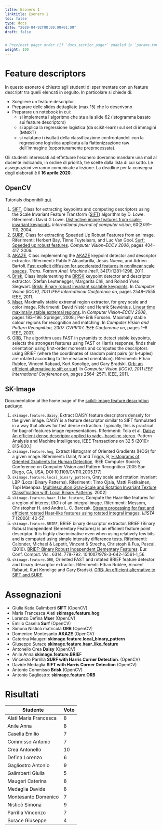 ```yaml
---
title: Esonero 1
linktitle: Esonero 1
toc: false
type: docs
date: "2020-04-02T00:00:00+01:00"
draft: false


# Prev/next pager order (if `docs_section_pager` enabled in `params.toml`)
weight: 100
---
```


#  Feature descriptors

In questo esonero è chiesto agli studenti di sperimentare con un feature descriptr tra quelli elencati in seguito. In particolare si chiede di: 

- Scegliere un feature descriptor
- Preparare delle slides dettagliate (max 15) che lo descrivono
- Preparare un notebook in cui: 
	- si implementa l'algoritmo che sta alla slide 62 (istogramma basato sui feature descriptors) 
	- si applica la regressione logistica (da scikit-learn) sul set di immagini (MNIST)
	- si valutano i risultati della classificazione confrontandoli con la regressione logistica applicata alla flattenizzazione raw dell'immagine (opportunamente preprocessata). 

Gli studenti interessati ad effettuare l'esonero dovranno mandare una mail al docente indicando, in ordine di priorità, tre scelte dalla lista di cui sotto.
Le assegnazioni verranno comunicate a lezione. La deadline per la consegna degli elaborati è il **16 aprile 2020**.




## OpenCV

Tutorials disponibili [qui](https://opencv-python-tutroals.readthedocs.io/en/latest/py_tutorials/py_feature2d/py_table_of_contents_feature2d/py_table_of_contents_feature2d.html).


1. [SIFT](https://docs.opencv.org/4.2.0/d5/d3c/classcv_1_1xfeatures2d_1_1SIFT.html), Class for extracting keypoints and computing descriptors using the Scale Invariant Feature Transform ([SIFT](https://docs.opencv.org/4.2.0/d5/d3c/classcv_1_1xfeatures2d_1_1SIFT.html)) algorithm by D. Lowe. Riferimenti: David G Lowe. [Distinctive image features from scale-invariant keypoints](https://www.cs.ubc.ca/~lowe/papers/ijcv04.pdf). *International journal of computer vision*, 60(2):91–110, 2004.
2. [SURF](https://docs.opencv.org/4.2.0/d5/df7/classcv_1_1xfeatures2d_1_1SURF.html), Class for extracting Speeded Up Robust Features from an image. Riferimenti: Herbert Bay, Tinne Tuytelaars, and Luc Van Gool. [Surf: Speeded up robust features](http://scholar.google.it/scholar_url?url=https://lirias.kuleuven.be/retrieve/78517&hl=it&sa=X&scisig=AAGBfm2HNoDAKFbI70IQ22ndV5cBLu7pBw&nossl=1&oi=scholarr). *Computer Vision–ECCV 2006*, pages 404–417, 2006.
3. [AKAZE](https://docs.opencv.org/4.2.0/d8/d30/classcv_1_1AKAZE.html), Class implementing the [AKAZE](https://docs.opencv.org/4.2.0/d8/d30/classcv_1_1AKAZE.html) keypoint detector and descriptor extractor. Riferimenti: Pablo F Alcantarilla, Jesús Nuevo, and Adrien Bartoli. [Fast explicit diffusion for accelerated features in nonlinear scale spaces](http://www.bmva.org/bmvc/2013/Papers/paper0013/paper0013.pdf). *Trans. Pattern Anal. Machine Intell*, 34(7):1281–1298, 2011.
4. [Brisk](https://docs.opencv.org/4.2.0/de/dbf/classcv_1_1BRISK.html), Class implementing the [BRISK](https://docs.opencv.org/4.2.0/de/dbf/classcv_1_1BRISK.html) keypoint detector and descriptor extractor. [Stefan Leutenegger, Margarita Chli, and Roland Yves Siegwart. [Brisk: Binary robust invariant scalable keypoints](https://www.researchgate.net/publication/221110715_BRISK_Binary_Robust_invariant_scalable_keypoints). In *Computer Vision (ICCV), 2011 IEEE International Conference on*, pages 2548–2555. IEEE, 2011.
5. [Mser](https://docs.opencv.org/4.2.0/d3/d28/classcv_1_1MSER.html), Maximally stable extremal region extractor, for grey scale and color image. Riferimenti: David Nistér and Henrik Stewénius. [Linear time maximally stable extremal regions](https://www.researchgate.net/publication/221304597_Linear_Time_Maximally_Stable_Extremal_Regions). In *Computer Vision–ECCV 2008*, pages 183–196. Springer, 2008.; Per-Erik Forssén. Maximally stable colour regions for recognition and matching. In *Computer Vision and Pattern Recognition, 2007. CVPR'07. IEEE Conference on*, pages 1–8. IEEE, 2007.
6. [ORB](https://docs.opencv.org/4.2.0/db/d95/classcv_1_1ORB.html), The algorithm uses FAST in pyramids to detect stable keypoints, selects  the strongest features using FAST or Harris response, finds their  orientation using first-order moments and computes the descriptors using BRIEF (where the coordinates of random point pairs (or k-tuples) are  rotated according to the measured orientation). Riferimenti: Ethan Rublee, Vincent Rabaud, Kurt Konolige, and Gary Bradski. [Orb: an efficient alternative to sift or surf](http://www.willowgarage.com/sites/default/files/orb_final.pdf). In *Computer Vision (ICCV), 2011 IEEE International Conference on*, pages 2564–2571. IEEE, 2011.


## SK-Image

Documentation at the home page of the [scikit-image feature description package](https://scikit-image.org/docs/0.16.x/api/skimage.feature.html).

1. `skimage.feature.daisy`, Extract DAISY feature descriptors densely for the given image. DAISY is a feature descriptor similar to SIFT formulated in a way that allows for fast dense extraction. Typically, this is practical for bag-of-features image representations. Riferimenti: Tola et al. [Daisy: An efficient dense descriptor applied to wide- baseline stereo](https://infoscience.epfl.ch/record/138785/files/tola_daisy_pami_1.pdf). Pattern Analysis and Machine Intelligence, IEEE Transactions on 32.5 (2010): 815-830.]
2. `skimage.feature.hog`, Extract Histogram of Oriented Gradients (HOG) for a given image. Riferimenti: Dalal, N and Triggs, B, [Histograms of Oriented Gradients for Human Detection](https://lear.inrialpes.fr/people/triggs/pubs/Dalal-cvpr05.pdf), IEEE Computer Society Conference on Computer Vision and Pattern Recognition 2005 San Diego, CA, USA, DOI:10.1109/CVPR.2005.177]
3. `skimage.feature.local_binary_pattern`, Gray scale and rotation invariant LBP (Local Binary Patterns). Riferimenti: Timo Ojala, Matti Pietikainen, Topi Maenpaa. [Multiresolution Gray-Scale and Rotation Invariant Texture Classification with Local Binary Patterns]( http://www.ee.oulu.fi/research/mvmp/mvg/files/pdf/pdf_94.pdf). 2002]
4. `skimage.feature.haar_like_feature`, Compute the Haar-like features for a region of interest (ROI) of an integral image. Riferimenti: Messom, Christopher H. and Andre L. C. Barczak. [Stream processing for fast and efficient rotated Haar-like features using rotated integral images](https://www.semanticscholar.org/paper/Stream-processing-for-fast-and-efficient-rotated-Messom-Barczak/b55e215acd9bc0496f1f611d6193fea0b10e4212). *IJISTA* 7 (2006): 40-57. 
5. `skimage.feature.BRIEF`, BRIEF binary descriptor extractor. BRIEF (Binary Robust Independent Elementary Features) is an efficient feature point descriptor. It is highly discriminative even when using relatively few bits and is computed using simple intensity difference tests. Riferimenti: Calonder, Michael & Lepetit, Vincent & Strecha, Christoph & Fua, Pascal. (2010). [BRIEF: Binary Robust Independent Elementary Features](https://www.cs.ubc.ca/~lowe/525/papers/calonder_eccv10.pdf). Eur. Conf. Comput. Vis.. 6314. 778-792. 10.1007/978-3-642-15561-1_56.  
6. `skimage.feature.ORB`, Oriented FAST and rotated BRIEF feature detector and binary descriptor extractor. Riferimenti: Ethan Rublee, Vincent Rabaud, Kurt Konolige and Gary Bradski. [ORB: An efficient alternative to SIFT and SURF](http://www.vision.cs.chubu.ac.jp/CV-R/pdf/Rublee_iccv2011.pdf). 

## 

#  Assegnazioni

- Giulia Katia Galimberti  **SIFT** (OpenCV)
- Maria Francesca Alati  **skimage.feature.hog**
- Lorenzo Defina  **Mser** (OpenCV)
- Emilio Casella  **Surf** (OpenCV)
- Simona Nisticò matricola **ORB** (OpenCV)
- Domenico Montesanto **AKAZE** (OpenCV)
- Caterina Maugeri **skimage.feature.local_binary_pattern**
- Giuseppe Surace  **skimage.feature.haar_like_feature**
- Antonello Crea **Daisy** (OpenCV)
- Anile Anna  **skimage.feature.BRIEF** 
- Vincenzo Parrilla  **SURF with Harris Corner Detection**. (OpenCV)
- Davide Medaglia **SIFT with Harris Corner Detection** (OpenCV)
- Antonio Commisso **Brisk** (OpenCV)
- Antonio Gagliostro: **skimage.feature.ORB** 

# Risultati

| Studente               | Voto |
| ---------------------- | ---- |
| Alati Maria  Francesca | 8    |
| Anile Anna             | 8    |
| Casella Emilio         | 7    |
| Commisso Antonio       | 7    |
| Crea Antonello         | 10   |
| Defina Lorenzo         | 6    |
| Gagliostro Antonio     | 9    |
| Galimberti Giulia      | 5    |
| Maugeri Caterina       | 8    |
| Medaglia Davide        | 8    |
| Montesanto Domenico    | 7    |
| Nisticò Simona         | 9    |
| Parrilla Vincenzo      | 7    |
| Surace Giuseppe        | 4    |